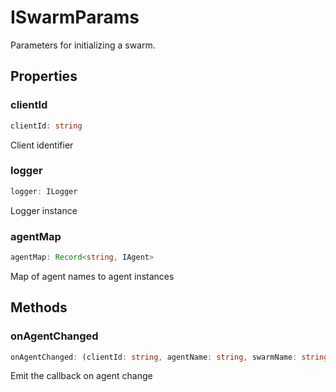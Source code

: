 # ISwarmParams

Parameters for initializing a swarm.

## Properties

### clientId

```ts
clientId: string
```

Client identifier

### logger

```ts
logger: ILogger
```

Logger instance

### agentMap

```ts
agentMap: Record<string, IAgent>
```

Map of agent names to agent instances

## Methods

### onAgentChanged

```ts
onAgentChanged: (clientId: string, agentName: string, swarmName: string) => Promise<void>
```

Emit the callback on agent change
